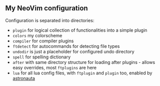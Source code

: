 ## My NeoVim configuration

Configuration is separated into directories:
 - `plugin` for logical collection of functionalities into a simple plugin
 - `colors` my colorscheme
 - `compiler` for compiler plugins
 - `ftdetect` for autocommands for detecting file types
 - `undodir` is just a placeholder for configured undo directory
 - `spell` for spelling dictionary
 - `after` with same directory structure for loading after plugins - allows easy overrides, most `ftplugins` are here
 - `lua` for all lua config files, with `ftplugin` and `plugin` too, enabled by [astronauta](https://github.com/tjdevries/astronauta.nvim)
